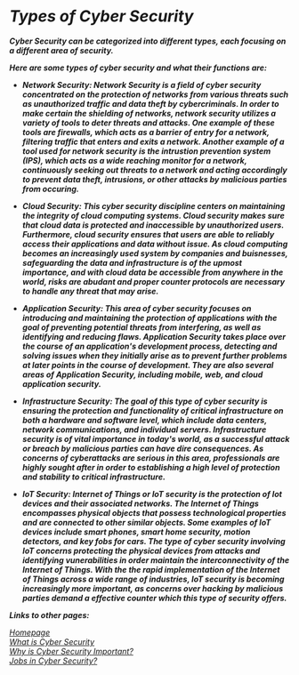 # **_Types of Cyber Security_**
**_Cyber Security can be categorized into different types, each focusing on a different area of security._</p>**
**_<p>Here are some types of cyber security and what their functions are: </p>_**
+ **_<p>Network Security: Network Security is a field of cyber security concentrated on the protection of networks from various threats such as unauthorized traffic and data theft by cybercriminals. In order to make certain the shielding of networks, network security utilizes a variety of tools to deter threats and attacks. One example of these tools are firewalls, which acts as a barrier of entry for a network, filtering traffic that enters and exits a network. Another example of a tool used for network security is the intrustion prevention system (IPS), which acts as a wide reaching monitor for a network, continuously seeking out threats to a network and acting accordingly to prevent data theft, intrusions, or other attacks by malicious parties from occuring. </p>_**
+ **_<p>Cloud Security: This cyber security discipline centers on maintaining the integrity of cloud computing systems. Cloud security makes sure that cloud data is protected and inaccessible by unauthorized users. Furthermore, cloud security ensures that users are able to reliably access their applications and data without issue. As cloud computing becomes an increasingly used system by companies and buisnesses, safeguarding the data and infrastructure is of the upmost importance, and with cloud data be accessible from anywhere in the world, risks are abudant and proper counter protocols are necessary to handle any threat that may arise. </p>_** 
+ **_<p>Application Security: This area of cyber security focuses on introducing and maintaining the protection of applications with the goal of preventing potential threats from interfering, as well as identifying and reducing flaws. Application Security takes place over the course of an application's development process, detecting and solving issues when they initially arise as to prevent further problems at later points in the course of development. They are also several areas of Application Security, including mobile, web, and cloud application security. </p>_**
+ **_<p>Infrastructure Security: The goal of this type of cyber security is ensuring the protection and functionality of critical infrastructure on both a hardware and software level, which include data centers, network communications, and individual servers. Infrastructure security is of vital importance in today's world, as a successful attack or breach by malicious parties can have dire consequences. As concerns of cyberattacks are serious in this area, professionals are highly sought after in order to establishing a high level of protection and stability to critical infrastructure. </p>_**
+ **_<p>IoT Security: Internet of Things or IoT security is the protection of Iot devices and their associated networks. The Internet of Things encompasses physical objects that possess technological properties and are connected to other similar objects. Some examples of IoT devices include smart phones, smart home security, motion detectors, and key fobs for cars. The type of cyber security involving IoT concerns protecting the physical devices from attacks and identifying vunerabilities in order maintain the interconnectivity of the Internet of Things. With the the rapid implementation of the Internet of Things across a wide range of industries, IoT security is becoming increasingly more important, as concerns over hacking by malicious parties demand a effective counter which this type of security offers.</p>_**

**_Links to other pages:_**

[<em>Homepage</em>](README.md)\
[<em>What is Cyber Security</em>](WhatIsCyberSecurity.md)\
[<em>Why is Cyber Security Important? </em>](WhyIsItImportant.md)\
[<em>Jobs in Cyber Security?</em>](Jobs.md)
